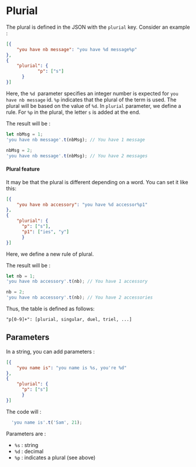 # Plurial

The plural is defined in the JSON with the `plurial` key. Consider an example :

```json
[{
    "you have nb message": "you have %d message%p"
},
{
    "plurial": {
		    "p": ["s"]
	  }
}]
```

Here, the `%d `parameter specifies an integer number is expected for `you have nb message` id. `%p` indicates that the plural of the term is used. The plural will be based on the value of `%d`. In `plurial` parameter, we define a rule. For `%p` in the plural, the letter `s` is added at the end.

The result will be :

```js
let nbMsg = 1;
'you have nb message'.t(nbMsg); // You have 1 message

nbMsg = 2;
'you have nb message'.t(nbMsg); // You have 2 messages
```

#### Plural feature

It may be that the plural is different depending on a word. You can set it like this:

```json
[{
    "you have nb accessory": "you have %d accessor%p1"
},
{
    "plurial": {
      "p": ["s"],
      "p1": ["ies", "y"]
	  }
}]
```

Here, we define a new rule of plural.

The result will be :

```js
let nb = 1;
'you have nb accessory'.t(nb); // You have 1 accessory

nb = 2;
'you have nb accessory'.t(nb); // You have 2 accessories
```

Thus, the table is defined as follows:

    "p[0-9]+": [plurial, singular, duel, triel, ...]

## Parameters

In a string, you can add parameters :

```json
[{
    "you name is": "you name is %s, you're %d"
},
{
    "plurial": {
      "p": ["s"]
	  }
}]
```

The code will :

```js
  'you name is'.t('Sam', 21);
```

Parameters are :

* `%s` : string
* `%d` : decimal
* `%p` : indicates a plural (see above)
